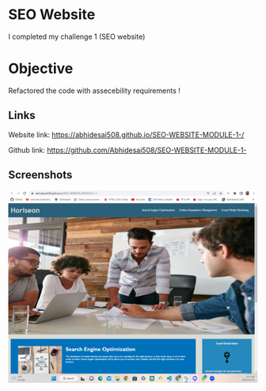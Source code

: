 # SEO Website

I completed my challenge 1 (SEO website)

# Objective

Refactored the code with assecebility requirements !

## Links

Website link: https://abhidesai508.github.io/SEO-WEBSITE-MODULE-1-/

Github link: https://github.com/Abhidesai508/SEO-WEBSITE-MODULE-1-

## Screenshots

![Scrrenshot is half due to small screen](https://github.com/Abhidesai508/SEO-WEBSITE-MODULE-1-/blob/main/Develop/assets/images/Screenshot%202023-03-07%20022308.png) 
